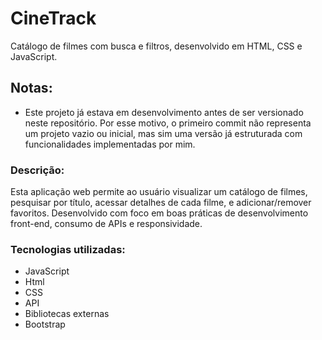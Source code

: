 # CineTrack
Catálogo de filmes com busca e filtros, desenvolvido em HTML, CSS e JavaScript.
## Notas: 
- Este projeto já estava em desenvolvimento antes de ser versionado neste repositório. Por esse motivo, o primeiro commit não representa um projeto vazio ou inicial, mas sim uma versão já estruturada com funcionalidades implementadas por mim.
### Descrição:
Esta aplicação web permite ao usuário visualizar um catálogo de filmes, pesquisar por título, acessar detalhes de cada filme, e adicionar/remover favoritos. Desenvolvido com foco em boas práticas de desenvolvimento front-end, consumo de APIs e responsividade.
### Tecnologias utilizadas:
- JavaScript
- Html
- CSS
- API
- Bibliotecas externas
- Bootstrap
  
